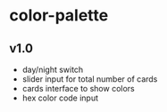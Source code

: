 # color-palette 
## v1.0
  - day/night switch
  - slider input for total number of cards
  - cards interface to show colors
  - hex color code input